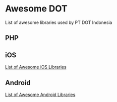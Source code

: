 # Awesome DOT
List of awesome libraries used by PT DOT Indonesia

## PHP

## iOS
[List of Awesome iOS Libraries](https://github.com/freeskys/awesome-cocoapods)

## Android
[List of Awesome Android Libraries](https://github.com/freeskys/awesome-graddle)
